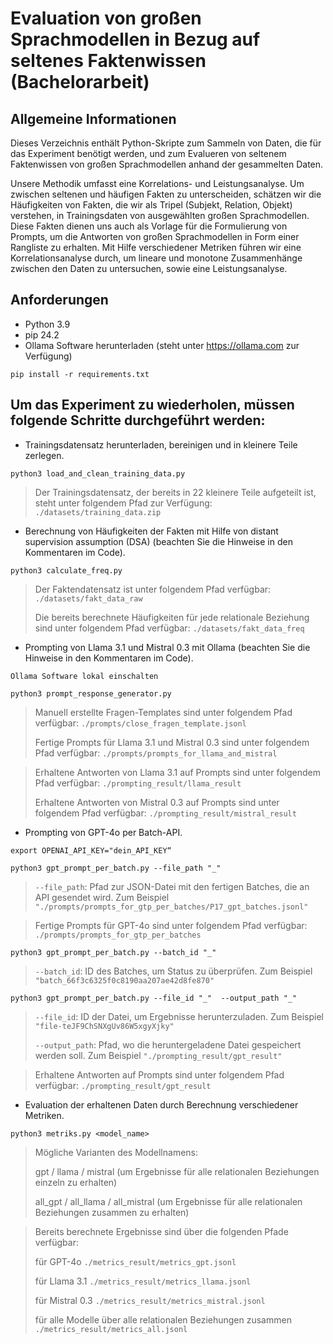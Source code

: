 # Evaluation von großen Sprachmodellen in Bezug auf seltenes Faktenwissen (Bachelorarbeit)

## Allgemeine Informationen
Dieses Verzeichnis enthält Python-Skripte zum Sammeln von Daten, die für das Experiment benötigt werden, und zum Evalueren von seltenem Faktenwissen von großen Sprachmodellen anhand der gesammelten Daten.

Unsere Methodik umfasst eine Korrelations- und Leistungsanalyse. Um zwischen seltenen und häufigen Fakten zu unterscheiden, schätzen wir die Häufigkeiten von Fakten, die wir als Tripel (Subjekt, Relation, Objekt) verstehen, in Trainingsdaten von ausgewählten großen Sprachmodellen. Diese Fakten dienen uns auch als Vorlage für die Formulierung von Prompts, um die Antworten von großen Sprachmodellen in Form einer Rangliste zu erhalten. Mit Hilfe verschiedener Metriken führen wir eine Korrelationsanalyse durch, um lineare und monotone Zusammenhänge zwischen den Daten zu untersuchen, sowie eine Leistungsanalyse. 


## Anforderungen
- Python 3.9
- pip 24.2
- Ollama Software herunterladen (steht unter https://ollama.com zur Verfügung)
```
pip install -r requirements.txt
```

## Um das Experiment zu wiederholen, müssen folgende Schritte durchgeführt werden:


- Trainingsdatensatz herunterladen, bereinigen und in kleinere Teile zerlegen.
```
python3 load_and_clean_training_data.py
```
> Der Trainingsdatensatz, der bereits in 22 kleinere Teile aufgeteilt ist, steht unter folgendem Pfad zur Verfügung: ``` ./datasets/training_data.zip ```


- Berechnung von Häufigkeiten der Fakten mit Hilfe von distant supervision assumption (DSA) (beachten Sie die Hinweise in den Kommentaren im Code). 
```
python3 calculate_freq.py
```
> Der Faktendatensatz ist unter folgendem Pfad verfügbar: ``` ./datasets/fakt_data_raw ```
> 
> Die bereits berechnete Häufigkeiten für jede relationale Beziehung sind unter folgendem Pfad verfügbar: ``` ./datasets/fakt_data_freq ```


- Prompting von Llama 3.1 und Mistral 0.3 mit Ollama (beachten Sie die Hinweise in den Kommentaren im Code).
```
Ollama Software lokal einschalten
```
```
python3 prompt_response_generator.py
```
> Manuell erstellte Fragen-Templates sind unter folgendem Pfad verfügbar: ``` ./prompts/close_fragen_template.jsonl ```
> 
> Fertige Prompts für Llama 3.1 und Mistral 0.3 sind unter folgendem Pfad verfügbar: ``` ./prompts/prompts_for_llama_and_mistral ```
 
> Erhaltene Antworten von Llama 3.1 auf Prompts sind unter folgendem Pfad verfügbar: ``` ./prompting_result/llama_result ```
> 
> Erhaltene Antworten von Mistral 0.3 auf Prompts sind unter folgendem Pfad verfügbar: ``` ./prompting_result/mistral_result ```


- Prompting von GPT-4o per Batch-API.
```
export OPENAI_API_KEY="dein_API_KEY“
```
```
python3 gpt_prompt_per_batch.py --file_path "_"
```
> ``` --file_path ```: Pfad zur JSON-Datei mit den fertigen Batches, die an API gesendet wird. Zum Beispiel ``` "./prompts/prompts_for_gtp_per_batches/P17_gpt_batches.jsonl" ```

> Fertige Prompts für GPT-4o sind unter folgendem Pfad verfügbar: ``` ./prompts/prompts_for_gtp_per_batches ```
```
python3 gpt_prompt_per_batch.py --batch_id "_"
```
> ``` --batch_id ```: ID des Batches, um Status zu überprüfen. Zum Beispiel ``` "batch_66f3c6325f0c8190aa207ae42d8fe870" ```
```
python3 gpt_prompt_per_batch.py --file_id "_"  --output_path "_"
```
> ``` --file_id ```: ID der Datei, um Ergebnisse herunterzuladen. Zum Beispiel ``` "file-teJF9ChSNXgUv86W5xgyXjky" ```
> 
> ``` --output_path ```: Pfad, wo die heruntergeladene Datei gespeichert werden soll. Zum Beispiel ``` "./prompting_result/gpt_result" ```

> Erhaltene Antworten auf Prompts sind unter folgendem Pfad verfügbar: ``` ./prompting_result/gpt_result ```


- Evaluation der erhaltenen Daten durch Berechnung verschiedener Metriken.
```
python3 metriks.py <model_name>
```
 >Mögliche Varianten des Modellnamens:
  >
  >gpt / llama / mistral (um Ergebnisse für alle relationalen Beziehungen einzeln zu erhalten) 
  >
  >all_gpt / all_llama / all_mistral (um Ergebnisse für alle relationalen Beziehungen zusammen zu erhalten)

> Bereits berechnete Ergebnisse sind über die folgenden Pfade verfügbar:
> 
> für GPT-4o ``` ./metrics_result/metrics_gpt.jsonl ```
> 
> für Llama 3.1 ``` ./metrics_result/metrics_llama.jsonl ```
> 
> für Mistral 0.3 ``` ./metrics_result/metrics_mistral.jsonl ```
> 
> für alle Modelle über alle relationalen Beziehungen zusammen ``` ./metrics_result/metrics_all.jsonl ```
